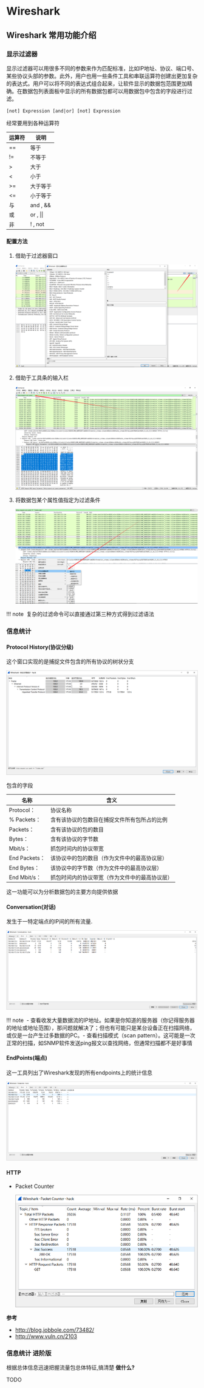 # Wireshark

## Wireshark 常用功能介绍

### 显示过滤器

显示过滤器可以用很多不同的参数来作为匹配标准，比如IP地址、协议、端口号、某些协议头部的参数。此外，用户也用一些条件工具和串联运算符创建出更加复杂的表达式。用户可以将不同的表达式组合起来，让软件显示的数据包范围更加精确。在数据包列表面板中显示的所有数据包都可以用数据包中包含的字段进行过滤。

```
[not] Expression [and|or] [not] Expression
```

经常要用到各种运算符

| 运算符 | 说明      |
| ------ | --------- |
| ==     | 等于      |
| !=     | 不等于    |
| >      | 大于      |
| <      | 小于      |
| >=     | 大于等于  |
| <=     | 小于等于  |
| 与     | and , &&  |
| 或     | or , \|\| |
| 非     | ! , not   |

#### 配置方法

1. 借助于过滤器窗口

   ![filter_window](./figure/filter_window.png)

2. 借助于工具条的输入栏

   ![filter_tool](./figure/filter_tool.png)

3. 将数据包某个属性值指定为过滤条件

   ![filter_select](./figure/filter_select.png)

!!! note
​    复杂的过滤命令可以直接通过第三种方式得到过滤语法

### 信息统计

#### Protocol History(协议分级)

这个窗口实现的是捕捉文件包含的所有协议的树状分支

![pro_his](./figure/pro_his.png)

包含的字段

| 名称          | 含义                                           |
| ------------- | ---------------------------------------------- |
| Protocol：    | 协议名称                                       |
| % Packets：   | 含有该协议的包数目在捕捉文件所有包所占的比例   |
| Packets：     | 含有该协议的包的数目                           |
| Bytes：       | 含有该协议的字节数                             |
| Mbit/s：      | 抓包时间内的协议带宽                           |
| End Packets： | 该协议中的包的数目（作为文件中的最高协议层）   |
| End Bytes：   | 该协议中的字节数（作为文件中的最高协议层）     |
| End Mbit/s：  | 抓包时间内的协议带宽（作为文件中的最高协议层） |

这一功能可以为分析数据包的主要方向提供依据

#### Conversation(对话)

发生于一特定端点的IP间的所有流量.

![Conversation](./figure/conversation.png)

!!! note
​    - 查看收发大量数据流的IP地址。如果是你知道的服务器（你记得服务器的地址或地址范围），那问题就解决了；但也有可能只是某台设备正在扫描网络，或仅是一台产生过多数据的PC。
​    - 查看扫描模式（scan pattern）。这可能是一次正常的扫描，如SNMP软件发送ping报文以查找网络，但通常扫描都不是好事情

#### EndPoints(端点)

这一工具列出了Wireshark发现的所有endpoints上的统计信息

![points](./figure/points.png)

#### HTTP

- Packet Counter

  ![pac_count](./figure/pac_count.png)

**参考**

- http://blog.jobbole.com/73482/
- http://www.vuln.cn/2103

### 信息统计 进阶版

根据总体信息迅速把握流量包总体特征,搞清楚 **做什么?**

TODO

## 
